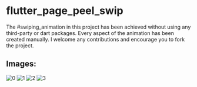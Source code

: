 # flutter_page_peel_swip


The #swiping_animation in this project has been achieved without using any third-party or dart packages. Every aspect of the animation has been created manually. I welcome any contributions and encourage you to fork the project.



## Images:  

![0](docs/screenshots/img0.png) 
![1](docs/screenshots/img1.png) 
![2](docs/screenshots/img2.png) 
![3](docs/screenshots/img3.png) 
